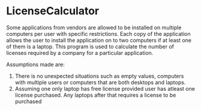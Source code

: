 # LicenseCalculator
Some applications from vendors are allowed to be installed on multiple computers per user with specific
restrictions. 
Each copy of the application allows the user to install the application on to two computers if at least one of them is a laptop. 
This program is used to calculate the number of licenses required by a company for a particular application.

Assumptions made are:
1. There is no unexpected situations such as empty values, computers with multiple users or computers that are both desktops and laptops.
2. Assuming one only laptop has free license provided user has atleast one license purchased. 
   Any laptops after that requires a license to be purchased
